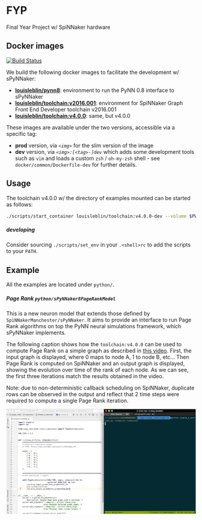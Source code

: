 # FYP

Final Year Project w/ SpiNNaker hardware

## Docker images

[![Build Status](https://travis-ci.com/louisblin/FYP.svg?token=5ZNW4DKhuozscA1A9CAy&branch=master)](https://travis-ci.com/louisblin/FYP)

We build the following docker images to facilitate the development w/ sPyNNaker:

- [**louisleblin/pynn8**](https://hub.docker.com/r/louisleblin/pynn8/):
environment to run the PyNN 0.8 interface to sPyNNaker
- [**louisleblin/toolchain:v2016.001**](https://hub.docker.com/r/louisleblin/toolchain-v2016/):
environment for SpiNNaker Graph Front End Developer toolchain v2016.001
- [**louisleblin/toolchain:v4.0.0**](https://hub.docker.com/r/louisleblin/toolchain-v2016/):
same, but v4.0.0

These images are available under the two versions, accessible via a specific tag:

- **prod** version, via _`<img>`_ for the slim version of the image
- **dev** version, via _`<img>:[<tag>-]dev`_ which adds some development tools such as
`vim` and loads a custom `zsh` / `oh-my-zsh` shell - see
`docker/common/Dockerfile-dev` for further details.

## Usage

The toolchain v4.0.0 w/ the directory of examples mounted can be started as follows:

```sh
./scripts/start_container louisleblin/toolchain:v4.0.0-dev --volume $PWD/python:/app/w
```

##### developing

Consider sourcing `./scripts/set_env` in your `.<shell>rc` to add the scripts to your `PATH`. 


## Example

All the examples are located under `python/`.

##### Page Rank `python/sPyNNaker8PageRankModel`

This is a new neuron model that extends those defined by `SpiNNakerManchester/sPyNNaker`. It aims to
 provide an interface to run Page Rank algorithms on top the PyNN neural simulations framework, 
 which sPyNNaker implements. 

The following caption shows how the `toolchain:v4.0.0` can be used to compute Page Rank on a simple 
graph as described in [this video](https://www.youtube.com/watch?v=P8Kt6Abq_rM). First, the input
graph is displayed, where 0 maps to node A, 1 to node B, etc... Then Page Rank is computed on 
SpiNNaker and an output graph is displayed, showing the evolution over time of the rank of each node. 
As we can see, the first three iterations match the results obtained in the video. 

Note: due to non-deterministic callback scheduling on SpiNNaker, duplicate rows can be observed in 
the output and reflect that 2 time steps were required to compute a single Page Rank iteration.

![Simple Page Rank](docs/page_rank_simple.gif)
